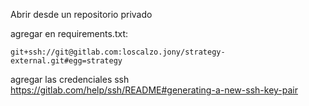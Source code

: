 Abrir desde un repositorio privado

agregar en requirements.txt: 
```
git+ssh://git@gitlab.com:loscalzo.jony/strategy-external.git#egg=strategy
```

agregar las credenciales ssh
https://gitlab.com/help/ssh/README#generating-a-new-ssh-key-pair
